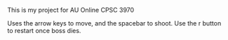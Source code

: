 This is my project for AU Online CPSC 3970

Uses the arrow keys to move, and the spacebar to shoot.
Use the r button to restart once boss dies.